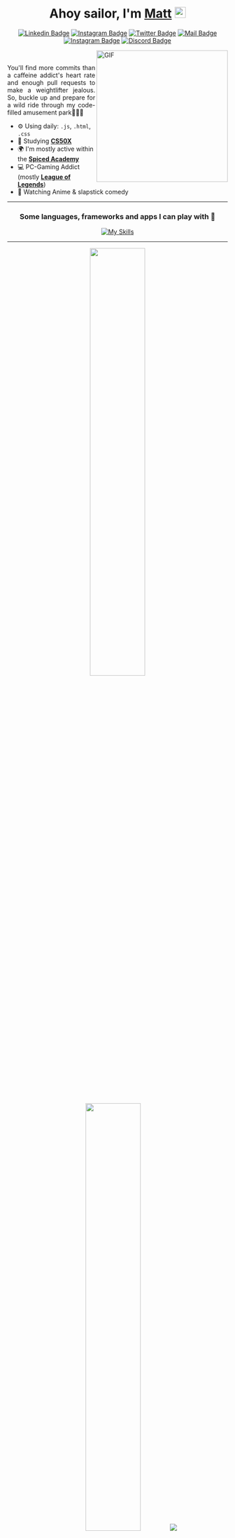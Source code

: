 <div align="center">
   <h1>Ahoy sailor, I'm <a href="https://www.linkedin.com/in/mateusoliveirac/">Matt</a> <img src="https://media.giphy.com/media/hvRJCLFzcasrR4ia7z/giphy.gif" width="25px"> </h1>
   
   
 
   
[![Linkedin Badge](https://img.shields.io/badge/-MateusOliveira-blue?style=flat&logo=Linkedin&logoColor=white&link=https://www.linkedin.com/in/mateusoliveirac/)](https://www.linkedin.com/in/mateusoliveirac/)
[![Instagram Badge](https://img.shields.io/badge/-@akamateus-darkorange?style=flat&logo=instagram&logoColor=white&link=https://instagram.com/akamateus/)](https://instagram.com/akamateus)
[![Twitter Badge](https://img.shields.io/badge/-@akamateuss-1ca0f1?style=flat&labelColor=1ca0f1&logo=twitter&logoColor=white&link=https://twitter.com/akamateuss)](https://twitter.com/akamateuss)
[![Mail Badge](https://img.shields.io/badge/-mateusoliveirac@hotmail.com-c14438?style=flat&logo=Gmail&logoColor=white&link=mailto:mateusoliveirac@hotmail.com)](mailto:mateusoliveirac@hotmail.com)
[![Instagram Badge](https://img.shields.io/badge/-MyPlaylists🎧-limegreen?style=flat&logo=spotify&logoColor=white&link=https://open.spotify.com/user/12147384688?si=c8b08e3f123541df)](https://open.spotify.com/user/12147384688?si=c8b08e3f123541df)
[![Discord Badge](https://img.shields.io/badge/-akamateus🕹️-mediumpurple?style=flat&logo=discord&logoColor=white&link=https://instagram.com/akamateus/)](https://instagram.com/akamateus)
   
</div> 
<div id= 'container'>
    <img  width=300 align="right" alt="GIF" src="https://media.tenor.com/JJ_is357rXYAAAAd/spike-monkey-typing.gif" />
   <br/>
  <p  align-text=left align=justify> You'll find more commits than a caffeine addict's heart rate and enough pull requests to make a weightlifter jealous. So, buckle up and prepare for a wild ride through my code-filled amusement park👨🏽‍💻

- ⚙️ Using daily: `.js`, `.html`, `.css`
- 📝 Studying **[CS50X](https://cs50.harvard.edu/x/2023/)**
- 🌍 I'm mostly active within the **[Spiced Academy](https://www.spiced-academy.com/en)**
- 💻 PC-Gaming Addict (mostly **[League of Legends](https://www.leagueofgraphs.com/summoner/euw/Gata+Nordestina)**)
- 🧛 Watching Anime & slapstick comedy
  </p>
 </div>
<hr>
<div align=center>
<h3> Some languages, frameworks and apps I can play with 🎯 </h3>

[![My Skills](https://skillicons.dev/icons?i=git,github,mongodb,react,babel,nextjs,js,html,css,vscode,ps,ai,lr)](https://skillicons.dev)
</div>

<hr>
<p align="center">
  <img height="50%" width="auto" src ="https://github-readme-stats.vercel.app/api?username=akamateus&show_icons=true&count_private=true&theme=darcula&hide_border=true&hide=issues,contribs&bg_color=00000000">
  <img height="50%" width="auto" src ="https://github-readme-stats.vercel.app/api/top-langs/?username=akamateus&layout=compact&hide_border=true&theme=darcula&bg_color=00000000&langs_count=6&hide=jupyter%20notebook,tex,css,php&exclude_repo=Pacman-AI">
  <img src ="https://github-readme-streak-stats.herokuapp.com?user=akamateus&theme=darcula&hide_border=true&background=FFFFFF00">
  <br>
</p>
  
Let start with the basics:

```
function aTypicalDay (hasOnSiteInterview, hasCodingChallenge) {
if (hasOnSiteInterview) { return crushInterview(); }


// Morning
WorkOut();
var applicationSubmitted = 0;
while (applicationSubmitted < 5) {
applicationSubmitted++;
}

// Afternoon
haveLunch();
var topics = ['CSS', 'systemDesign', 'Python'];
for (var 1 = 0; 1 < topics. length; 1++) {
study (topics [1]);
}

//Evening
Netflix();
if (hasCodingChallenge) {
doCodingChallenge () ;
} else {
studyMore () ;
}
PlayLeagueOfLegends () ;
return sleep();
}
```
